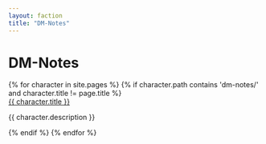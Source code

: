 ```yaml
---
layout: faction
title: "DM-Notes"
---
```


# DM-Notes

<div class="faction-list">
{% for character in site.pages %}
    {% if character.path contains 'dm-notes/' and character.title != page.title %}
        <div class="faction-item i-text">
            <a class="faction-link" href="{{ character.url | absolute_url}}">{{ character.title }}</a>
            <p>{{ character.description }}</p>
        </div>
    {% endif %}
{% endfor %}
</div>